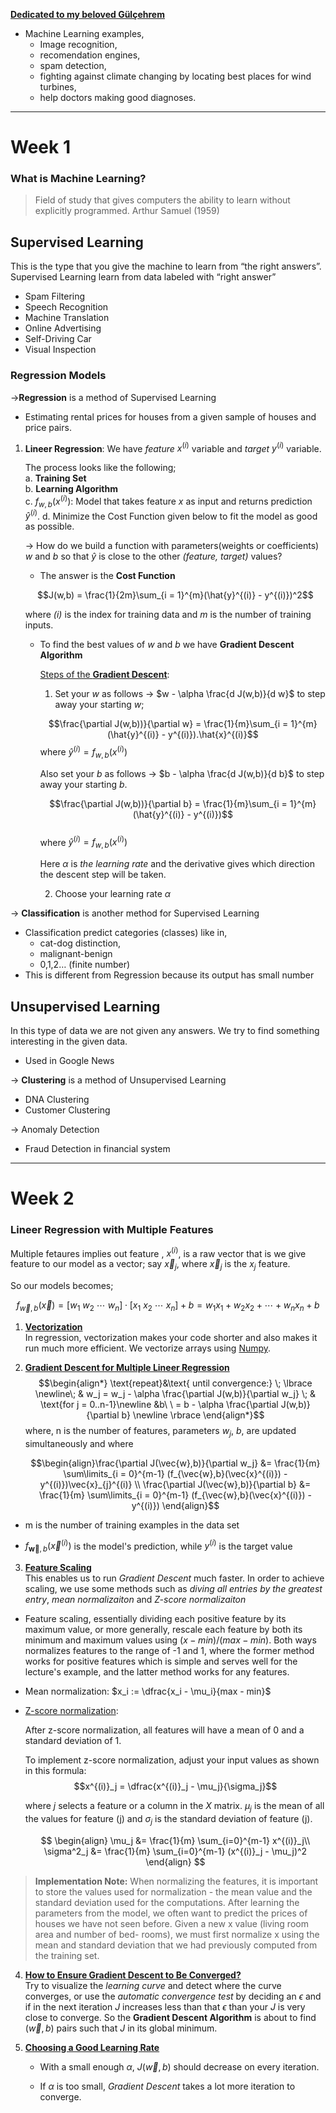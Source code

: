 <ins>**Dedicated to my beloved [Gülçehrem](ahmetkasimerbay.net)**</ins>

- Machine Learning examples,
    - Image recognition,
    - recomendation engines,
    - spam detection,
    - fighting against climate changing by locating best places for wind turbines,
    - help doctors making good diagnoses.

---

# Week 1

### What is Machine Learning?

> Field of study that gives computers the ability to learn without explicitly programmed.
Arthur Samuel (1959)
>

## Supervised Learning

This is the type that you give the machine to learn from “the right answers”.  Supervised Learning learn from  data labeled with “right answer”

- Spam Filtering
- Speech Recognition
- Machine Translation
- Online Advertising
- Self-Driving Car
- Visual Inspection

### Regression Models
→**Regression** is a method of Supervised Learning

- Estimating rental prices for houses from a given sample of houses and price pairs.  

1. **Lineer Regression**:
   We have _feature_ $x^{(i)}$ variable and _target_ $y^{(i)}$ variable.

   The process looks like the following;  
   a. **Training Set**  
   b. **Learning Algorithm**  
   c. $f_{w,b}(x^{(i)})$: Model that takes feature _x_ as input and returns prediction $\hat{y}^{(i)}$.
   d. Minimize the Cost Function given below to fit the model as good as possible.

   → How do we build a function with parameters(weights or coefficients) $w$ and $b$ so that $\hat{y}$ is close to the other _(feature, target)_ values?

    * The answer is the **Cost Function**

    $$J(w,b) = \frac{1}{2m}\sum_{i = 1}^{m}(\hat{y}^{(i)} - y^{(i)})^2$$  

    where _(i)_ is the index for training data and _m_ is the number of training inputs.

    * To find the best values of $w$ and $b$ we have **Gradient Descent Algorithm**

      <ins>Steps of the **Gradient Descent**</ins>:

      1. Set your $w$ as follows &rarr; $w - \alpha \frac{d J(w,b)}{d w}$ to step away your starting $w$;

        $$\frac{\partial J(w,b))}{\partial w} = \frac{1}{m}\sum_{i = 1}^{m}(\hat{y}^{(i)} - y^{(i)}).\hat{x}^{(i)}$$
        where $\hat{y}^{(i)} = f_{w,b}(x^{(i)})$

        Also set your $b$ as follows &rarr; $b - \alpha \frac{d J(w,b)}{d b}$ to step away your starting $b$.

        $$\frac{\partial J(w,b))}{\partial b} = \frac{1}{m}\sum_{i = 1}^{m}(\hat{y}^{(i)} - y^{(i)})$$  
        where $\hat{y}^{(i)} = f_{w,b}(x^{(i)})$

        Here $\alpha$ is *the learning rate* and the derivative gives which direction the descent step will be taken.

      2. Choose your learning rate $\alpha$  

→ **Classification** is another method for Supervised Learning

- Classification predict categories (classes) like in,
    - cat-dog distinction,
    - malignant-benign
    - 0,1,2… (finite number)
- This is different from Regression because its output has small number

## Unsupervised Learning

In this type of data we are not given any answers. We try to find something interesting in the given data.

- Used in Google News

→ **Clustering** is a method of Unsupervised Learning

- DNA Clustering
- Customer Clustering

→ Anomaly Detection

- Fraud Detection in financial system

---
# Week 2

### Lineer Regression with Multiple Features  
Multiple fetaures implies out feature , $x^{(i)}$, is a raw vector that is we give feature to our model as a vector; say $\vec{x}_j$, where $\vec{x}_{j}$ is the $x_{j}$ feature.

So our models becomes;  

$$ f_{\vec{w},b}({\vec{x}}) = [w_{1}\ w_{2}\ \cdots\ w_{n}] \cdot [x_{1}\  x_{2}\  \cdots\ x_{n}] + b = w_{1}x_{1} + w_{2}x_{2} + \cdots + w_{n}x_{n} + b $$


1. <ins>**Vectorization**</ins>  
In regression, vectorization makes your code shorter and also makes it run much more efficient. We vectorize arrays using [Numpy](https://numpy.org/doc/stable/).

2. <ins>**Gradient Descent for Multiple Lineer Regression**</ins>
    $$\begin{align*} \text{repeat}&\text{ until convergence:} \; \lbrace \newline\;
    & w_j = w_j -  \alpha \frac{\partial J(w,b)}{\partial w_j} \; & \text{for j = 0..n-1}\newline
    &b\ \ = b -  \alpha \frac{\partial J(w,b)}{\partial b}  \newline \rbrace
    \end{align*}$$
    where, n is the number of features, parameters $w_j$,  $b$, are updated simultaneously and where  

    $$\begin{align}\frac{\partial J(\vec{w},b)}{\partial w_j}  &= \frac{1}{m} \sum\limits_{i = 0}^{m-1} (f_{\vec{w},b}(\vec{x}^{(i)}) - y^{(i)})\vec{x}_{j}^{(i)}  \\ \frac{\partial J(\vec{w},b)}{\partial b}  &= \frac{1}{m} \sum\limits_{i = 0}^{m-1} (f_{\vec{w},b}(\vec{x}^{(i)}) - y^{(i)}) \end{align}$$

* m is the number of training examples in the data set


*  $f_{\mathbf{\vec{w}},b}(\vec{x}^{(i)})$ is the model's prediction, while $y^{(i)}$ is the target value

3. <ins>**Feature Scaling**</ins>  
  This enables us to run *Gradient Descent* much faster. In order to achieve scaling, we use some methods such as *diving all entries by the greatest entry*, *mean normalizaiton* and *Z-score normalizaiton*

  - Feature scaling, essentially dividing each positive feature by its maximum value, or more generally, rescale each feature by both its minimum and maximum values using $(x-min)/(max-min)$. Both ways normalizes features to the range of -1 and 1, where the former method works for positive features which is simple and serves well for the lecture's example, and the latter method works for any features.

  - Mean normalization: $x_i := \dfrac{x_i - \mu_i}{max - min}$

  - <ins>Z-score normalization</ins>:

    After z-score normalization, all features will have a mean of 0 and a standard deviation of 1.

    To implement z-score normalization, adjust your input values as shown in this formula:
    $$x^{(i)}_j = \dfrac{x^{(i)}_j - \mu_j}{\sigma_j}$$  

    where $j$ selects a feature or a column in the $X$ matrix. $µ_j$ is the mean of all the values for feature (j) and $\sigma_j$ is the standard deviation of feature (j).

    $$
    \begin{align}
    \mu_j &= \frac{1}{m} \sum_{i=0}^{m-1} x^{(i)}_j\\
    \sigma^2_j &= \frac{1}{m} \sum_{i=0}^{m-1} (x^{(i)}_j - \mu_j)^2
    \end{align}
    $$

  >**Implementation Note:** When normalizing the features, it is important
  to store the values used for normalization - the mean value and the standard deviation used for the computations. After learning the parameters
  from the model, we often want to predict the prices of houses we have not
  seen before. Given a new x value (living room area and number of bed-
  rooms), we must first normalize x using the mean and standard deviation
  that we had previously computed from the training set.

4. <ins>**How to Ensure Gradient Descent to Be Converged?**</ins>  
Try to visualize the *learning curve* and detect where the curve converges, or use the *automatic convergence test* by deciding an $\epsilon$ and if in the next iteration $J$ increases less than that $\epsilon$ than your $J$ is very close to converge. So the **Gradient Descent Algorithm** is about to find $(\vec{w},b)$ pairs such that $J$ in its global minimum.



5. <ins>**Choosing a Good Learning Rate**</ins>  
    * With a small enough $\alpha$, $J(\vec{w},b)$ should decrease on every iteration.

    * If $\alpha$ is too small, *Gradient Descent* takes a lot more iteration to converge.

